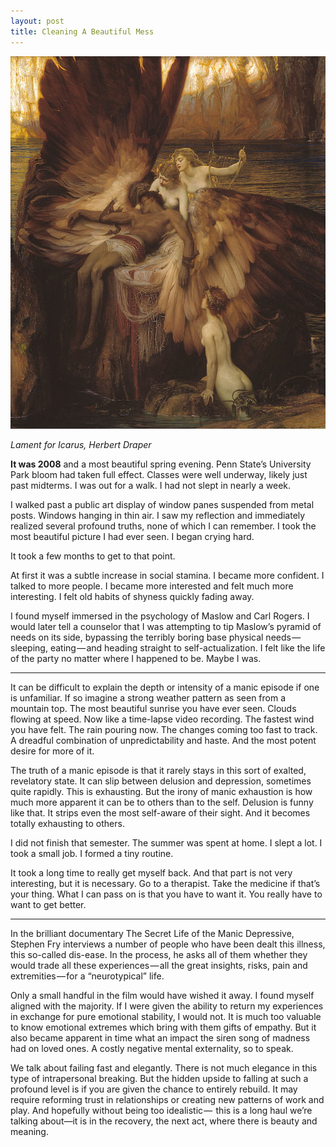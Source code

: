 ```yaml
---
layout: post
title: Cleaning A Beautiful Mess
---
```


![Lament for Icarus, Herbert Draper](/assets/lament.jpg)

_Lament for Icarus, Herbert Draper_ 

**It was 2008** and a most beautiful spring evening. Penn State’s University 
Park bloom had taken full effect. Classes were well underway, likely 
just past midterms. I was out for a walk. I had not slept in nearly a 
week.

I walked past a public art display of window panes suspended from metal 
posts. Windows hanging in thin air. I saw my reflection and immediately 
realized several profound truths, none of which I can remember. I took 
the most beautiful picture I had ever seen. I began crying hard.

It took a few months to get to that point.

At first it was a subtle increase in social stamina. I became more 
confident. I talked to more people. I became more interested and felt 
much more interesting. I felt old habits of shyness quickly fading away.

I found myself immersed in the psychology of Maslow and Carl Rogers. I 
would later tell a counselor that I was attempting to tip Maslow’s 
pyramid of needs on its side, bypassing the terribly boring base 
physical needs — sleeping, eating — and heading straight to 
self-actualization. I felt like the life of the party no matter where I 
happened to be. Maybe I was.

---

It can be difficult to explain the depth or intensity of a manic episode 
if one is unfamiliar. If so imagine a strong weather pattern as seen 
from a mountain top. The most beautiful sunrise you have ever seen. 
Clouds flowing at speed. Now like a time-lapse video recording. The 
fastest wind you have felt. The rain pouring now. The changes coming too 
fast to track. A dreadful combination of unpredictability and haste. And 
the most potent desire for more of it.

The truth of a manic episode is that it rarely stays in this sort of 
exalted, revelatory state. It can slip between delusion and depression, 
sometimes quite rapidly. This is exhausting. But the irony of manic 
exhaustion is how much more apparent it can be to others than to the 
self. Delusion is funny like that. It strips even the most self-aware of 
their sight. And it becomes totally exhausting to others.

I did not finish that semester. The summer was spent at home. I slept a 
lot. I took a small job. I formed a tiny routine.

It took a long time to really get myself back. And that part is not very 
interesting, but it is necessary. Go to a therapist. Take the medicine 
if that’s your thing. What I can pass on is that you have to want it. 
You really have to want to get better.

---

In the brilliant documentary The Secret Life of the Manic Depressive, 
Stephen Fry interviews a number of people who have been dealt this 
illness, this so-called dis-ease. In the process, he asks all of them 
whether they would trade all these experiences — all the great insights, 
risks, pain and extremities — for a “neurotypical” life.

Only a small handful in the film would have wished it away. I found 
myself aligned with the majority. If I were given the ability to return 
my experiences in exchange for pure emotional stability, I would not. It 
is much too valuable to know emotional extremes which bring with them 
gifts of empathy. But it also became apparent in time what an impact the 
siren song of madness had on loved ones. A costly negative mental 
externality, so to speak.

We talk about failing fast and elegantly. There is not much elegance in 
this type of intrapersonal breaking. But the hidden upside to falling at 
such a profound level is if you are given the chance to entirely 
rebuild. It may require reforming trust in relationships or creating new 
patterns of work and play. And hopefully without being too idealistic — 
this is a long haul we’re talking about—it is in the recovery, the next 
act, where there is beauty and meaning.
